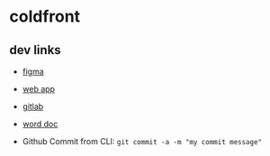# coldfront

## dev links
* [figma](https://www.figma.com/file/4YKSRrpRrl1zPKPdj4LwZT/UI%2FUX-Ideation?node-id=0%3A1&t=QFcSGKBKnQz8KMkr-0)
* [web app](https://coldfrontanalytics.web.app/)
* [gitlab](https://git.uark.edu/mstang/coldfront/-/wikis/home)
* [word doc](https://uark-my.sharepoint.com/:w:/g/personal/rmt019_uark_edu/EVeCtVPPRJJDtaBKlcYxSmUBnxIZ3L3mNdHZM-Ge21Szww?e=4%3AwKx2CP&at=9)


* Github Commit from CLI: ```git commit -a -m "my commit message"```
